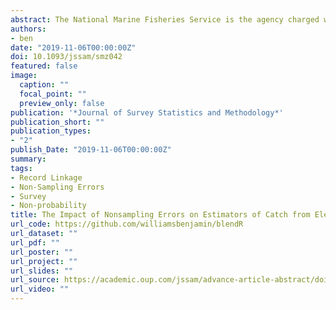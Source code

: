 ```yaml
---
abstract: The National Marine Fisheries Service is the agency charged with estimating the number of fish removed from US oceans by recreational anglers. Two surveys produce data for these estimates; one measures number of angler trips and the other fish caught per trip by species, geography, and time period. Both surveys collect data from people and have the usual sources of nonsampling error afflicting demographic surveys. Due to lack of accessibility to fishing sites, they also have additional sources such as undercoverage. The rare incidence of saltwater fishing among the general population makes the current method costly and time-consuming. Consequently, new ways of obtaining information to supplement or replace the current method are of interest. One is the electronic logbook (ELB); this approach allows anglers to self-report their catch using cellphones or other communication devices. Estimation of catch from these data are possible with estimators using capture-recapture methods, but new sources of nonsampling error are rising. In this article, we examine three sources of nonsampling error in estimators of catch and approximate their biasing effect. We illustrate the method by comparing the effects using data from an ELB study in the Gulf of Mexico.
authors: 
- ben
date: "2019-11-06T00:00:00Z"
doi: 10.1093/jssam/smz042
featured: false
image:
  caption: ""
  focal_point: ""
  preview_only: false
publication: '*Journal of Survey Statistics and Methodology*'
publication_short: ""
publication_types:
- "2"
publish_Date: "2019-11-06T00:00:00Z"
summary: 
tags:
- Record Linkage
- Non-Sampling Errors
- Survey
- Non-probability
title: The Impact of Nonsampling Errors on Estimators of Catch from Electronic Reporting Systems
url_code: https://github.com/williamsbenjamin/blendR
url_dataset: ""
url_pdf: ""
url_poster: ""
url_project: ""
url_slides: ""
url_source: https://academic.oup.com/jssam/advance-article-abstract/doi/10.1093/jssam/smz042/5613864?redirectedFrom=fulltext
url_video: ""
---
```


